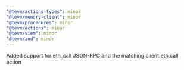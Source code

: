 ```yaml
---
"@tevm/actions-types": minor
"@tevm/memory-client": minor
"@tevm/procedures": minor
"@tevm/actions": minor
"@tevm/viem": minor
"@tevm/zod": minor
---
```


Added support for eth_call JSON-RPC and the matching client.eth.call action
